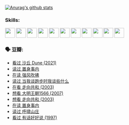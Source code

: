 
[![Anurag's github stats](https://github-readme-stats.vercel.app/api?username=w940853815)](https://github.com/anuraghazra/github-readme-stats)

### Skills:

<code><img height="32" src="https://cdn.jsdelivr.net/npm/simple-icons@v5/icons/python.svg"></code>
<code><img height="32" src="https://cdn.jsdelivr.net/npm/simple-icons@v5/icons/javascript.svg"></code>
<code><img height="32" src="https://cdn.jsdelivr.net/npm/simple-icons@v5/icons/django.svg"></code>
<code><img height="32" src="https://cdn.jsdelivr.net/npm/simple-icons@v5/icons/flask.svg"></code>
<code><img height="32" src="https://cdn.jsdelivr.net/npm/simple-icons@v5/icons/vuetify.svg"></code>
<code><img height="32" src="https://cdn.jsdelivr.net/npm/simple-icons@v5/icons/git.svg"></code>
<code><img height="32" src="https://cdn.jsdelivr.net/npm/simple-icons@v5/icons/docker.svg"></code>
<code><img height="32" src="https://cdn.jsdelivr.net/npm/simple-icons@v5/icons/postgresql.svg"></code>
<code><img height="32" src="https://cdn.jsdelivr.net/npm/simple-icons@v5/icons/elasticsearch.svg"></code>
<code><img height="32" src="https://cdn.jsdelivr.net/npm/simple-icons@v5/icons/macos.svg"></code>
<code><img height="32" src="https://cdn.jsdelivr.net/npm/simple-icons@v5/icons/linux.svg"></code>

### 🗣 豆瓣:

<!-- DOUBAN-ACTIVITIES:START -->
- [看过 沙丘 Dune‎ (2021)](https://www.douban.com/people/136069238/status/3726869471/?_i=42400355)
- [读过 置身事内](https://www.douban.com/people/136069238/status/3726223867/?_i=42400355)
- [在读 强风吹拂](https://www.douban.com/people/136069238/status/3725395475/?_i=42400355)
- [读过 当我谈跑步时我谈些什么](https://www.douban.com/people/136069238/status/3715422296/?_i=42400355)
- [在看 走向共和‎ (2003)](https://www.douban.com/people/136069238/status/3711470443/?_i=42400355)
- [想看 大明王朝1566‎ (2007)](https://www.douban.com/people/136069238/status/3710980213/?_i=42400355)
- [想看 走向共和‎ (2003)](https://www.douban.com/people/136069238/status/3710980002/?_i=42400355)
- [在读 置身事内](https://www.douban.com/people/136069238/status/3710472151/?_i=42400355)
- [读过 呼啸山庄](https://www.douban.com/people/136069238/status/3710470617/?_i=42400355)
- [看过 有话好好说‎ (1997)](https://www.douban.com/people/136069238/status/3709833172/?_i=42400355)
<!-- DOUBAN-ACTIVITIES:END -->
<!--
**w940853815/w940853815** is a ✨ _special_ ✨ repository because its `README.md` (this file) appears on your GitHub profile.

Here are some ideas to get you started:

- 🔭 I’m currently working on ...
- 🌱 I’m currently learning ...
- 👯 I’m looking to collaborate on ...
- 🤔 I’m looking for help with ...
- 💬 Ask me about ...
- 📫 How to reach me: ...
- 😄 Pronouns: ...
- ⚡ Fun fact: ...
-->
